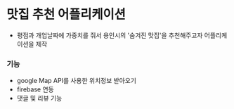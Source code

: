 # 맛집 추천 어플리케이션
* 평점과 개업날짜에 가중치를 줘서 용인시의 '숨겨진 맛집'을 추천해주고자 어플리케이션을 제작

### 기능
* google Map API를 사용한 위치정보 받아오기
* firebase 연동
* 댓글 및 리뷰 기능
